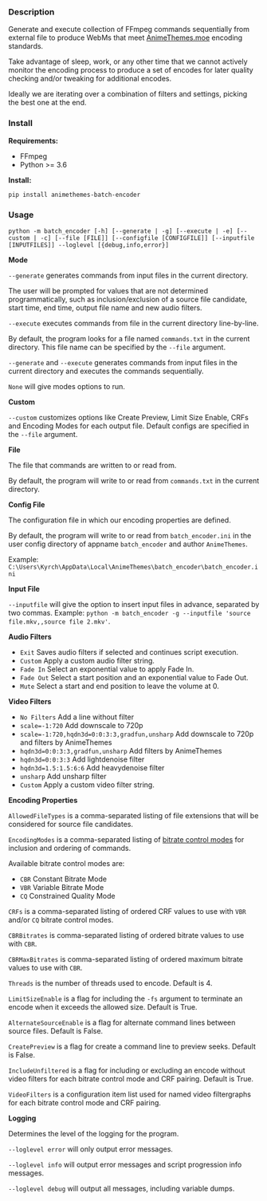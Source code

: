 ### Description

Generate and execute collection of FFmpeg commands sequentially from external file to produce WebMs that meet [AnimeThemes.moe](https://animethemes.moe/) encoding standards.

Take advantage of sleep, work, or any other time that we cannot actively monitor the encoding process to produce a set of encodes for later quality checking and/or tweaking for additional encodes.

Ideally we are iterating over a combination of filters and settings, picking the best one at the end.

### Install

**Requirements:**

* FFmpeg
* Python >= 3.6

**Install:**

    pip install animethemes-batch-encoder

### Usage

    python -m batch_encoder [-h] [--generate | -g] [--execute | -e] [--custom | -c] [--file [FILE]] [--configfile [CONFIGFILE]] [--inputfile [INPUTFILES]] --loglevel [{debug,info,error}]

**Mode**

`--generate` generates commands from input files in the current directory.

The user will be prompted for values that are not determined programmatically, such as inclusion/exclusion of a source file candidate, start time, end time, output file name and new audio filters.

`--execute` executes commands from file in the current directory line-by-line.

By default, the program looks for a file named `commands.txt` in the current directory. This file name can be specified by the `--file` argument.

`--generate` and `--execute` generates commands from input files in the current directory and executes the commands sequentially.

`None` will give modes options to run.

**Custom**

`--custom` customizes options like Create Preview, Limit Size Enable, CRFs and Encoding Modes for each output file. Default configs are specified in the `--file` argument.

**File**

The file that commands are written to or read from.

By default, the program will write to or read from `commands.txt` in the current directory.

**Config File**

The configuration file in which our encoding properties are defined.

By default, the program will write to or read from `batch_encoder.ini` in the user config directory of appname `batch_encoder` and author `AnimeThemes`.

Example: `C:\Users\Kyrch\AppData\Local\AnimeThemes\batch_encoder\batch_encoder.ini`

**Input File**

`--inputfile` will give the option to insert input files in advance, separated by two commas. Example: `python -m batch_encoder -g --inputfile 'source file.mkv,,source file 2.mkv'`.

**Audio Filters**

* `Exit` Saves audio filters if selected and continues script execution.
* `Custom` Apply a custom audio filter string.
* `Fade In` Select an exponential value to apply Fade In.
* `Fade Out` Select a start position and an exponential value to Fade Out.
* `Mute` Select a start and end position to leave the volume at 0.

**Video Filters**

* `No Filters` Add a line without filter
* `scale=-1:720` Add downscale to 720p
* `scale=-1:720,hqdn3d=0:0:3:3,gradfun,unsharp` Add downscale to 720p and filters by AnimeThemes
* `hqdn3d=0:0:3:3,gradfun,unsharp` Add filters by AnimeThemes
* `hqdn3d=0:0:3:3` Add lightdenoise filter
* `hqdn3d=1.5:1.5:6:6` Add heavydenoise filter
* `unsharp` Add unsharp filter
* `Custom` Apply a custom video filter string.

**Encoding Properties**

`AllowedFileTypes` is a comma-separated listing of file extensions that will be considered for source file candidates.

`EncodingModes` is a comma-separated listing of [bitrate control modes](https://developers.google.com/media/vp9/bitrate-modes) for inclusion and ordering of commands.

Available bitrate control modes are:

* `CBR` Constant Bitrate Mode
* `VBR` Variable Bitrate Mode
* `CQ` Constrained Quality Mode

`CRFs` is a comma-separated listing of ordered CRF values to use with `VBR` and/or `CQ` bitrate control modes.

`CBRBitrates` is comma-separated listing of ordered bitrate values to use with `CBR`.

`CBRMaxBitrates` is comma-separated listing of ordered maximum bitrate values to use with `CBR`.

`Threads` is the number of threads used to encode. Default is 4.

`LimitSizeEnable` is a flag for including the `-fs` argument to terminate an encode when it exceeds the allowed size. Default is True.

`AlternateSourceEnable` is a flag for alternate command lines between source files. Default is False.

`CreatePreview` is a flag for create a command line to preview seeks. Default is False.

`IncludeUnfiltered` is a flag for including or excluding an encode without video filters for each bitrate control mode and CRF pairing. Default is True.

`VideoFilters` is a configuration item list used for named video filtergraphs for each bitrate control mode and CRF pairing.

**Logging**

Determines the level of the logging for the program.

`--loglevel error` will only output error messages.

`--loglevel info` will output error messages and script progression info messages.

`--loglevel debug` will output all messages, including variable dumps.
